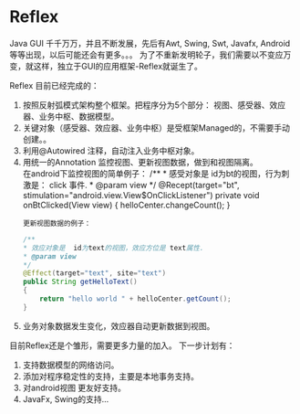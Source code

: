﻿# Reflex
Java GUI 千千万万，并且不断发展，先后有Awt, Swing, Swt, Javafx, Android等等出现，以后可能还会有更多。。。
为了不重新发明轮子，我们需要以不变应万变，就这样，独立于GUI的应用框架-Reflex就诞生了。


Reflex 目前已经完成的：
<ol>
<li>按照反射弧模式架构整个框架。把程序分为5个部分： 视图、感受器、效应器、业务中枢、数据模型。</li>
<li>关键对象（感受器、效应器、业务中枢）是受框架Managed的，不需要手动创建。。</li>
<li>利用@Autowired 注释，自动注入业务中枢对象。</li>
<li>用统一的Annotation 监控视图、更新视图数据，做到和视图隔离。</li>
 在android下监控视图的简单例子：
    /**
    * 感受对象是  id为bt的视图，行为刺激是： click 事件.
    * @param view
    */
	@Recept(target="bt", stimulation="android.view.View$OnClickListener")
	private void onBtClicked(View view)
	{
	helloCenter.changeCount();
	}

    更新视图数据的例子：
```Java
/**
* 效应对象是  id为text的视图，效应方位是 text属性.
* @param view
*/
@Effect(target="text", site="text")
public String getHelloText()
{
    return "hello world " + helloCenter.getCount();
}
```
<li>业务对象数据发生变化，效应器自动更新数据到视图。</li>
</ol>

目前Reflex还是个雏形，需要更多力量的加入。 下一步计划有：
<ol>
<li>支持数据模型的网络访问。</li>
<li>添加对程序稳定性的支持，主要是本地事务支持。</li>
<li>对android视图 更友好支持。</li>
<li>JavaFx, Swing的支持...</li>
</ol>
